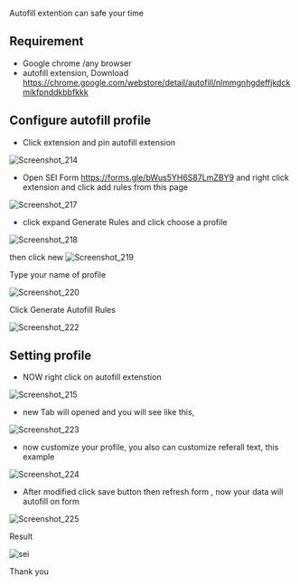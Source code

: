 Autofill extention can safe your time 

## Requirement
* Google chrome /any browser
* autofill extension, Download https://chrome.google.com/webstore/detail/autofill/nlmmgnhgdeffjkdckmikfpnddkbbfkkk

## Configure autofill profile

* Click extension and pin autofill extension

![Screenshot_214](https://user-images.githubusercontent.com/81378817/207744989-77812e84-d5e9-44cf-ad88-67492e7c6edb.jpg)

* Open SEI Form https://forms.gle/bWus5YH6S87LmZBY9 and right click extension and click add rules from this page

![Screenshot_217](https://user-images.githubusercontent.com/81378817/207746416-427f6d94-f573-4cb7-8bf6-7ed6b97ebaf4.jpg)

* click expand Generate Rules and click choose a profile

![Screenshot_218](https://user-images.githubusercontent.com/81378817/207746915-bd94250f-1118-4c69-8182-0b0a134db1da.jpg)

then click new
![Screenshot_219](https://user-images.githubusercontent.com/81378817/207747137-2bac0065-b8c1-4cbc-bc23-8945259018eb.jpg)

Type your name of profile

![Screenshot_220](https://user-images.githubusercontent.com/81378817/207747352-7934d24c-463f-408a-b2c3-abc1775e45df.jpg)

Click Generate Autofill Rules

![Screenshot_222](https://user-images.githubusercontent.com/81378817/207748092-9866e305-8a62-4a3b-be2b-882e63c68845.jpg)

## Setting profile

* NOW right click on autofill extenstion

![Screenshot_215](https://user-images.githubusercontent.com/81378817/207745408-d831eeff-aee5-449e-950a-f5a2aeafda56.jpg)

* new Tab will opened and you will see like this, 

![Screenshot_223](https://user-images.githubusercontent.com/81378817/207748302-044aecd9-4c84-4835-b959-dc5c8a10fccf.jpg)

* now customize your profile, you also can customize referall text, this example 

![Screenshot_224](https://user-images.githubusercontent.com/81378817/207748855-6977a520-4ea8-4e37-bc11-51a37d7c3645.jpg)

* After modified click save button then refresh form , now your data will autofill on form

![Screenshot_225](https://user-images.githubusercontent.com/81378817/207749499-10fda7bb-a72f-40c4-9520-63fc77b8dd46.jpg)

Result

![sei](https://user-images.githubusercontent.com/81378817/207750527-03702cf7-1b9c-405f-8d11-1498206480df.gif)


Thank you

